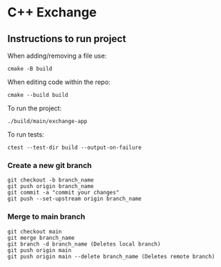 # C++ Exchange

## Instructions to run project
When adding/removing a file use:
 ```
cmake -B build
 ```
When editing code within the repo:
```
cmake --build build
```
To run the project:
```
./build/main/exchange-app
```
To run tests:
```
ctest --test-dir build --output-on-failure
```

### Create a new git branch
```
git checkout -b branch_name
git push origin branch_name
git commit -a "commit your changes"
git push --set-upstream origin branch_name
```

### Merge to main branch
```
git checkout main
git merge branch_name
git branch -d branch_name (Deletes local branch)
git push origin main
git push origin main --delete branch_name (Deletes remote branch)
```